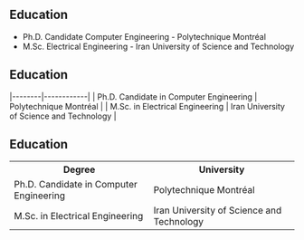 
## Education
- Ph.D. Candidate Computer Engineering - Polytechnique Montréal
- M.Sc. Electrical Engineering - Iran University of Science and Technology

## Education

|--------|------------|
| Ph.D. Candidate in Computer Engineering | Polytechnique Montréal |
| M.Sc. in Electrical Engineering | Iran University of Science and Technology |

## Education

<table class="education-table">
  <tr>
    <th>Degree</th>
    <th>University</th>
  </tr>
  <tr>
    <td>Ph.D. Candidate in Computer Engineering</td>
    <td>Polytechnique Montréal</td>
  </tr>
  <tr>
    <td>M.Sc. in Electrical Engineering</td>
    <td>Iran University of Science and Technology</td>
  </tr>
</table>
